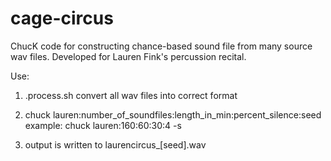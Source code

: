 cage-circus
===========

ChucK code for constructing chance-based sound file from many source wav files.
Developed for Lauren Fink's percussion recital.

Use:
1. .process.sh
   convert all wav files into correct format

2. chuck lauren:number_of_soundfiles:length_in_min:percent_silence:seed
   example: chuck lauren:160:60:30:4 -s

3. output is written to laurencircus_[seed].wav
